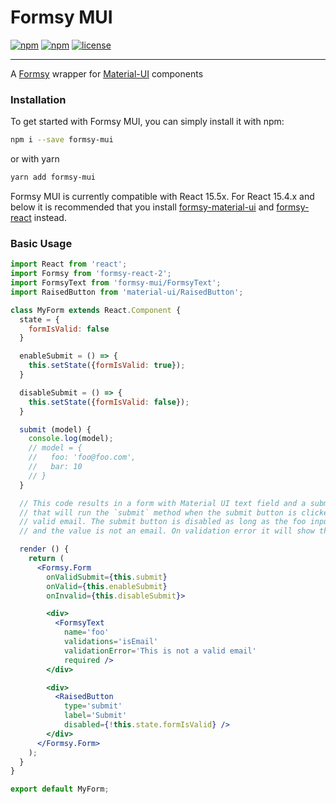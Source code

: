 # Formsy MUI

[![npm](https://img.shields.io/npm/v/formsy-mui.svg)](https://www.npmjs.com/package/formsy-mui)
[![npm](https://img.shields.io/npm/dw/formsy-mui.svg)](https://www.npmjs.com/package/formsy-mui)
[![license](https://img.shields.io/github/license/st-andrew/formsy-mui.svg)](https://github.com/st-andrew/formsy-mui)

---
A [Formsy](https://github.com/st-andrew/formsy-react-2) wrapper for [Material-UI](https://github.com/callemall/material-ui) components

### Installation

To get started with Formsy MUI, you can simply install it with npm:

```bash
npm i --save formsy-mui
```

or with yarn

```bash
yarn add formsy-mui
```

Formsy MUI is currently compatible with React 15.5x. For React 15.4.x and below it is recommended that you install [formsy-material-ui](https://github.com/mbrookes/formsy-material-ui) and [formsy-react](https://github.com/christianalfoni/formsy-react) instead.

### Basic Usage

```jsx
import React from 'react';
import Formsy from 'formsy-react-2';
import FormsyText from 'formsy-mui/FormsyText';
import RaisedButton from 'material-ui/RaisedButton';

class MyForm extends React.Component {
  state = {
    formIsValid: false
  }

  enableSubmit = () => {
    this.setState({formIsValid: true});
  }

  disableSubmit = () => {
    this.setState({formIsValid: false});
  }

  submit (model) {
    console.log(model);
    // model = {
    //   foo: 'foo@foo.com',
    //   bar: 10
    // }
  }

  // This code results in a form with Material UI text field and a submit button
  // that will run the `submit` method when the submit button is clicked with a
  // valid email. The submit button is disabled as long as the foo input is empty
  // and the value is not an email. On validation error it will show the error message.

  render () {
    return (
      <Formsy.Form
        onValidSubmit={this.submit}
        onValid={this.enableSubmit}
        onInvalid={this.disableSubmit}>

        <div>
          <FormsyText
            name='foo'
            validations='isEmail'
            validationError='This is not a valid email'
            required />
        </div>

        <div>
          <RaisedButton
            type='submit'
            label='Submit'
            disabled={!this.state.formIsValid} />
        </div>
      </Formsy.Form>
    );
  }
}

export default MyForm;
```
